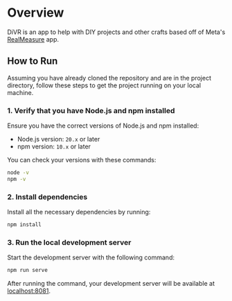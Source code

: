 # Overview

DiVR is an app to help with DIY projects and other crafts based off of Meta's [RealMeasure](https://github.com/meta-quest/webxr-showcases/tree/main/realmeasure) app.

## How to Run

Assuming you have already cloned the repository and are in the project directory, follow these steps to get the project running on your local machine.

### 1. Verify that you have Node.js and npm installed

Ensure you have the correct versions of Node.js and npm installed:

- Node.js version: `20.x` or later
- npm version: `10.x` or later

You can check your versions with these commands:

```bash
node -v
npm -v
```

### 2. Install dependencies

Install all the necessary dependencies by running:

```bash
npm install
```

### 3. Run the local development server

Start the development server with the following command:

```bash
npm run serve
```

After running the command, your development server will be available at [localhost:8081](http://localhost:8081).
